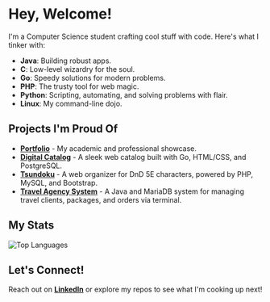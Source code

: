 # Hey, Welcome!

I'm a Computer Science student crafting cool stuff with code. Here's what I tinker with:

- **Java**: Building robust apps.
- **C**: Low-level wizardry for the soul.
- **Go**: Speedy solutions for modern problems.
- **PHP**: The trusty tool for web magic.
- **Python**: Scripting, automating, and solving problems with flair.
- **Linux**: My command-line dojo.

## Projects I'm Proud Of

- **[Portfolio](https://augustosodre.github.io/Portfolio/)** - My academic and professional showcase.
- **[Digital Catalog](https://github.com/AugustoSodre/Digital-Catalog)** - A sleek web catalog built with Go, HTML/CSS, and PostgreSQL.
- **[Tsundoku](https://github.com/AugustoSodre/Tsundoku)** - A web organizer for DnD 5E characters, powered by PHP, MySQL, and Bootstrap.
- **[Travel Agency System](https://github.com/AugustoSodre/Agencia-Viagens)** - A Java and MariaDB system for managing travel clients, packages, and orders via terminal.

## My Stats
![Top Languages](https://github-readme-stats.vercel.app/api/top-langs/?username=AugustoSodre&layout=compact&theme=dracula)

## Let's Connect!

Reach out on **[LinkedIn](https://www.linkedin.com/in/augusto-s-lima-8167352a6/)** or explore my repos to see what I'm cooking up next!
